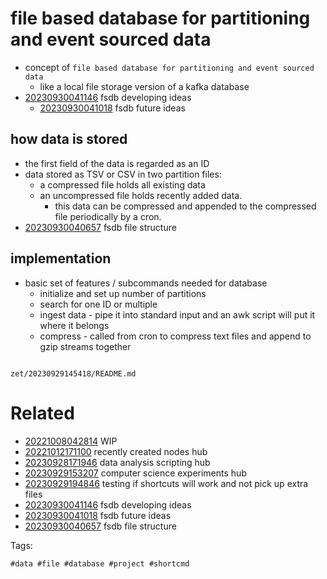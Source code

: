 # file based database for partitioning and event sourced data

- concept of `file based database for partitioning and event sourced data`
  - like a local file storage version of a kafka database
- [20230930041146](/zet/20230930041146/README.md) fsdb developing ideas
  - [20230930041018](/zet/20230930041018/README.md) fsdb future ideas

## how data is stored
- the first field of the data is regarded as an ID
- data stored as TSV or CSV in two partition files:
  - a compressed file holds all existing data
  - an uncompressed file holds recently added data.
    - this data can be compressed and appended to the compressed file periodically by a cron.
- [20230930040657](/zet/20230930040657/README.md) fsdb file structure

## implementation
- basic set of features / subcommands needed for database
  - initialize and set up number of partitions
  - search for one ID or multiple
  - ingest data - pipe it into standard input and an awk script will put it where it belongs
  - compress - called from cron to compress text files and append to gzip streams together

```
```

` zet/20230929145418/README.md `

# Related

- [20221008042814](/zet/20221008042814/README.md) WIP
- [20221012171100](/zet/20221012171100/README.md) recently created nodes hub
- [20230928171946](/zet/20230928171946/README.md) data analysis scripting hub
- [20230929153207](/zet/20230929153207/README.md) computer science experiments hub
- [20230929194846](/zet/20230929194846/README.md) testing if shortcuts will work and not pick up extra files
- [20230930041146](/zet/20230930041146/README.md) fsdb developing ideas
- [20230930041018](/zet/20230930041018/README.md) fsdb future ideas
- [20230930040657](/zet/20230930040657/README.md) fsdb file structure

Tags:

    #data #file #database #project #shortcmd
